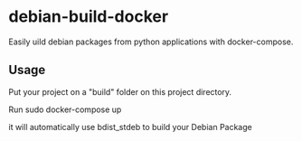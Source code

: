 # debian-build-docker
Easily uild debian packages from python applications with docker-compose.

Usage
-----

Put your project on a "build" folder on this project directory.


Run sudo docker-compose up 

it will automatically use bdist_stdeb to build your Debian Package
